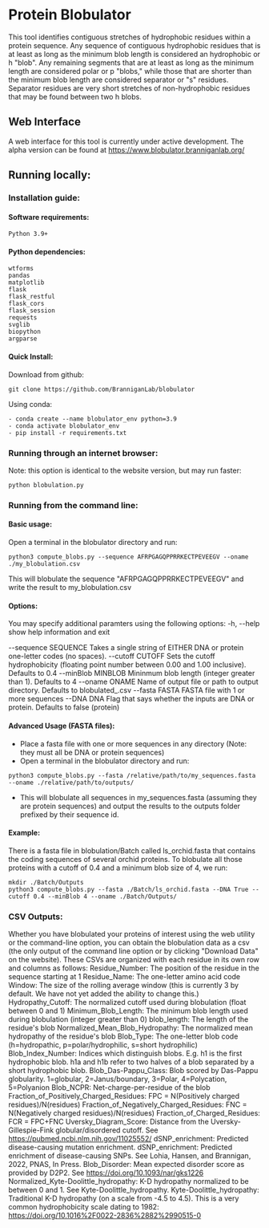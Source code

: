 # Protein Blobulator
This tool identifies contiguous stretches of hydrophobic residues within a protein sequence. Any sequence of contiguous hydrophobic residues that is at least as long as the minimum blob length is considered an hydrophobic or h "blob". Any remaining segments that are at least as long as the minimum length are considered polar or p "blobs," while those that are shorter than the minimum blob length are considered separator or "s" residues.  Separator residues are very short stretches of non-hydrophobic residues that may be found between two h blobs.

## Web Interface

A web interface for this tool is currently under active development. The alpha version can be found at https://www.blobulator.branniganlab.org/


## Running locally:

### Installation guide:

#### Software requirements:
```
Python 3.9+
```
#### Python dependencies:
```
wtforms
pandas
matplotlib
flask
flask_restful
flask_cors
flask_session
requests
svglib
biopython
argparse
```

#### Quick Install:
Download from github:
```
git clone https://github.com/BranniganLab/blobulator
```
Using conda:
```
- conda create --name blobulator_env python=3.9
- conda activate blobulator_env
- pip install -r requirements.txt
```

### Running through an internet browser:
Note: this option is identical to the website version, but may run faster:
```
python blobulation.py
```

### Running from the command line:
#### Basic usage:
Open a terminal in the blobulator directory and run:
```
python3 compute_blobs.py --sequence AFRPGAGQPPRRKECTPEVEEGV --oname ./my_blobulation.csv
```
This will blobulate the sequence "AFRPGAGQPPRRKECTPEVEEGV" and write the result to my_blobulation.csv

#### Options:
You may specify additional paramters using the following options:
-h, --help           show help information and exit

--sequence SEQUENCE  Takes a single string of EITHER DNA or protein one-letter codes (no spaces).
--cutoff CUTOFF      Sets the cutoff hydrophobicity (floating point number between 0.00 and 1.00 inclusive). Defaults to 0.4
--minBlob MINBLOB    Mininmum blob length (integer greater than 1). Defaults to 4
--oname ONAME        Name of output file or path to output directory. Defaults to blobulated_.csv
--fasta FASTA        FASTA file with 1 or more sequences
--DNA DNA            Flag that says whether the inputs are DNA or protein. Defaults to false (protein)

#### Advanced Usage (FASTA files):
- Place a fasta file with one or more sequences in any directory (Note: they must all be DNA or protein sequences)
- Open a terminal in the blobulator directory and run:
```
python3 compute_blobs.py --fasta /relative/path/to/my_sequences.fasta --oname ./relative/path/to/outputs/
```
- This will blobulate all sequences in my_sequences.fasta (assuming they are protein sequences) and output the results to the outputs folder prefixed by their sequence id.

#### Example:
There is a fasta file in blobulation/Batch called ls_orchid.fasta that contains the coding sequences of several orchid proteins.
To blobulate all those proteins with a cutoff of 0.4 and a minimum blob size of 4, we run:
```
mkdir ./Batch/Outputs
python3 compute_blobs.py --fasta ./Batch/ls_orchid.fasta --DNA True --cutoff 0.4 --minBlob 4 --oname ./Batch/Outputs/
```

### CSV Outputs:
Whether you have blobulated your proteins of interest using the web utility or the command-line option, you can obtain the blobulation data as a csv (the only output of the command line option or by clicking "Download Data" on the website).
These CSVs are organized with each residue in its own row and columns as follows:
Residue_Number: The position of the residue in the sequence starting at 1
Residue_Name: The one-letter amino acid code
Window: The size of the rolling average window (this is currently 3 by default. We have not yet added the ability to change this.)
Hydropathy_Cutoff: The normalized cutoff used during blobulation (float between 0 and 1)
Minimum_Blob_Length: The minimum blob length used during blobulation (integer greater than 0)
blob_length: The length of the residue's blob
Normalized_Mean_Blob_Hydropathy: The normalized mean hydropathy of the residue's blob
Blob_Type: The one-letter blob code (h=hydropathic, p=polar/hydrophilic, s=short hydrophilic)
Blob_Index_Number: Indices which distinguish blobs. E.g. h1 is the first hydrophobic blob. h1a and h1b refer to two halves of a blob separated by a short hydrophobic blob.
Blob_Das-Pappu_Class: Blob scored by Das-Pappu globularity. 1=globular, 2=Janus/boundary, 3=Polar, 4=Polycation, 5=Polyanion
Blob_NCPR: Net-charge-per-residue of the blob
Fraction_of_Positively_Charged_Residues: FPC = N(Positively charged residues)/N(residues)
Fraction_of_Negatively_Charged_Residues: FNC = N(Negatively charged residues)/N(residues)
Fraction_of_Charged_Residues: FCR = FPC+FNC
Uversky_Diagram_Score: Distance from the Uversky-Gillespie-Fink globular/disordered cutoff. See https://pubmed.ncbi.nlm.nih.gov/11025552/
dSNP_enrichment: Predicted disease-causing mutation enrichment. dSNP_enrichment: Predicted enrichment of disease-causing SNPs. See Lohia, Hansen, and Brannigan, 2022, PNAS, In Press.
Blob_Disorder: Mean expected disorder score as provided by D2P2. See https://doi.org/10.1093/nar/gks1226
Normalized_Kyte-Doolittle_hydropathy: K-D hydropathy normalized to be between 0 and 1. See Kyte-Doolittle_hydropathy.
Kyte-Doolittle_hydropathy: Traditional K-D hydropathy (on a scale from -4.5 to 4.5). This is a very common hydrophobicity scale dating to 1982: https://doi.org/10.1016%2F0022-2836%2882%2990515-0



